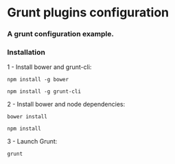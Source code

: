 Grunt plugins configuration
===========================

### A grunt configuration example.

### Installation

1 - Install bower and grunt-cli:

```
npm install -g bower
```

```
npm install -g grunt-cli
```

2 - Install bower and node dependencies:

```
bower install
```

```
npm install
```

3 - Launch Grunt:

```
grunt
```
